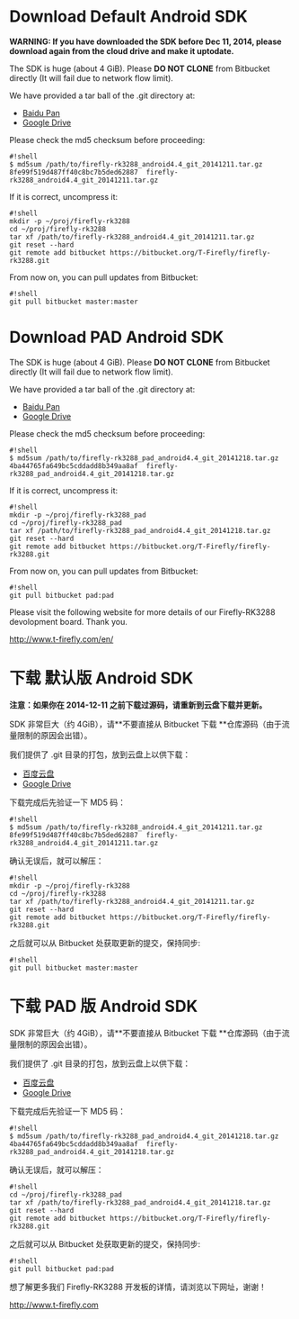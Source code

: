 # Download Default Android SDK #
**WARNING: If you have downloaded the SDK before Dec 11, 2014, please download again from the cloud drive and make it uptodate.**

The SDK is huge (about 4 GiB). Please **DO NOT CLONE** from Bitbucket directly (It will fail due to network flow limit).

We have provided a tar ball of the .git directory at:

* [Baidu Pan](http://pan.baidu.com/s/1dDhDNGX#path=%252FDevBoard%252FFirefly-RK3288%252FSource%252FAndroid4.4)
* [Google Drive](https://drive.google.com/folderview?id=0B7HO8lbGgAqAdU1tbnNkY25udFE&usp=sharing)

Please check the md5 checksum before proceeding:
```
#!shell
$ md5sum /path/to/firefly-rk3288_android4.4_git_20141211.tar.gz
8fe99f519d487ff40c8bc7b5ded62887  firefly-rk3288_android4.4_git_20141211.tar.gz
```

If it is correct, uncompress it:
```
#!shell
mkdir -p ~/proj/firefly-rk3288
cd ~/proj/firefly-rk3288
tar xf /path/to/firefly-rk3288_android4.4_git_20141211.tar.gz
git reset --hard
git remote add bitbucket https://bitbucket.org/T-Firefly/firefly-rk3288.git
```

From now on, you can pull updates from Bitbucket:
```
#!shell
git pull bitbucket master:master
```

# Download PAD Android SDK #

The SDK is huge (about 4 GiB). Please **DO NOT CLONE** from Bitbucket directly (It will fail due to network flow limit).

We have provided a tar ball of the .git directory at:

* [Baidu Pan](http://pan.baidu.com/s/1dDhDNGX#path=%252FDevBoard%252FFirefly-RK3288%252FSource%252FAndroid4.4_Pad)
* [Google Drive](https://drive.google.com/open?id=0B7HO8lbGgAqAVVBnQkdmay1qSkU&amp;authuser=0)

Please check the md5 checksum before proceeding:
```
#!shell
$ md5sum /path/to/firefly-rk3288_pad_android4.4_git_20141218.tar.gz
4ba44765fa649bc5cddadd8b349aa8af  firefly-rk3288_pad_android4.4_git_20141218.tar.gz
```

If it is correct, uncompress it:
```
#!shell
mkdir -p ~/proj/firefly-rk3288_pad
cd ~/proj/firefly-rk3288_pad
tar xf /path/to/firefly-rk3288_pad_android4.4_git_20141218.tar.gz
git reset --hard
git remote add bitbucket https://bitbucket.org/T-Firefly/firefly-rk3288.git
```

From now on, you can pull updates from Bitbucket:
```
#!shell
git pull bitbucket pad:pad
```

Please visit the following website for more details of our Firefly-RK3288 devolopment board. Thank you.

http://www.t-firefly.com/en/

# 下载 默认版 Android SDK #
**注意：如果你在 2014-12-11 之前下载过源码，请重新到云盘下载并更新。**

SDK 非常巨大（约 4GiB），请**不要直接从 Bitbucket 下载 **仓库源码（由于流量限制的原因会出错）。

我们提供了 .git 目录的打包，放到云盘上以供下载：

* [百度云盘](http://pan.baidu.com/s/1dDhDNGX#path=%252FDevBoard%252FFirefly-RK3288%252FSource%252FAndroid4.4)
* [Google Drive](https://drive.google.com/folderview?id=0B7HO8lbGgAqAdU1tbnNkY25udFE&usp=sharing)

下载完成后先验证一下 MD5 码：
```
#!shell
$ md5sum /path/to/firefly-rk3288_android4.4_git_20141211.tar.gz
8fe99f519d487ff40c8bc7b5ded62887  firefly-rk3288_android4.4_git_20141211.tar.gz
```

确认无误后，就可以解压：
```
#!shell
mkdir -p ~/proj/firefly-rk3288
cd ~/proj/firefly-rk3288
tar xf /path/to/firefly-rk3288_android4.4_git_20141211.tar.gz
git reset --hard
git remote add bitbucket https://bitbucket.org/T-Firefly/firefly-rk3288.git
```

之后就可以从 Bitbucket 处获取更新的提交，保持同步:
```
#!shell
git pull bitbucket master:master
```
# 下载 PAD 版 Android SDK #

SDK 非常巨大（约 4GiB），请**不要直接从 Bitbucket 下载 **仓库源码（由于流量限制的原因会出错）。

我们提供了 .git 目录的打包，放到云盘上以供下载：

* [百度云盘](http://pan.baidu.com/s/1dDhDNGX#path=%252FDevBoard%252FFirefly-RK3288%252FSource%252FAndroid4.4_Pad)
* [Google Drive](https://drive.google.com/open?id=0B7HO8lbGgAqAVVBnQkdmay1qSkU&amp;authuser=0)

下载完成后先验证一下 MD5 码：
```
#!shell
$ md5sum /path/to/firefly-rk3288_pad_android4.4_git_20141218.tar.gz
4ba44765fa649bc5cddadd8b349aa8af  firefly-rk3288_pad_android4.4_git_20141218.tar.gz
```

确认无误后，就可以解压：
```
#!shell
cd ~/proj/firefly-rk3288_pad
tar xf /path/to/firefly-rk3288_pad_android4.4_git_20141218.tar.gz
git reset --hard
git remote add bitbucket https://bitbucket.org/T-Firefly/firefly-rk3288.git
```

之后就可以从 Bitbucket 处获取更新的提交，保持同步:
```
#!shell
git pull bitbucket pad:pad
```

想了解更多我们 Firefly-RK3288 开发板的详情，请浏览以下网址，谢谢！

  http://www.t-firefly.com
